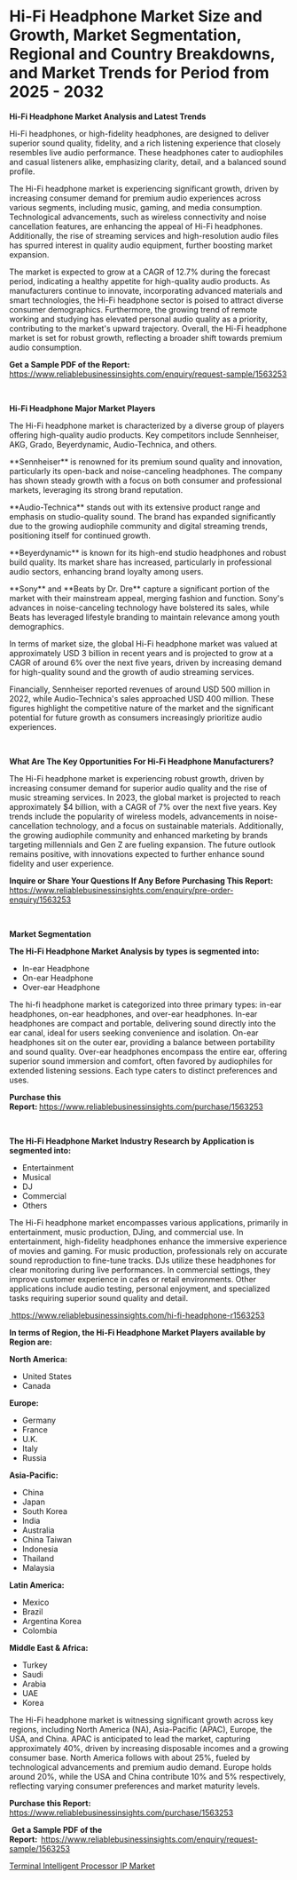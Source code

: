 <p><h1>Hi-Fi Headphone Market Size and Growth, Market Segmentation, Regional and Country Breakdowns, and Market Trends for Period from 2025 -  2032</h1></p><p><strong>Hi-Fi Headphone Market Analysis and Latest Trends</strong></p>
<p><p>Hi-Fi headphones, or high-fidelity headphones, are designed to deliver superior sound quality, fidelity, and a rich listening experience that closely resembles live audio performance. These headphones cater to audiophiles and casual listeners alike, emphasizing clarity, detail, and a balanced sound profile. </p><p>The Hi-Fi headphone market is experiencing significant growth, driven by increasing consumer demand for premium audio experiences across various segments, including music, gaming, and media consumption. Technological advancements, such as wireless connectivity and noise cancellation features, are enhancing the appeal of Hi-Fi headphones. Additionally, the rise of streaming services and high-resolution audio files has spurred interest in quality audio equipment, further boosting market expansion.</p><p>The market is expected to grow at a CAGR of 12.7% during the forecast period, indicating a healthy appetite for high-quality audio products. As manufacturers continue to innovate, incorporating advanced materials and smart technologies, the Hi-Fi headphone sector is poised to attract diverse consumer demographics. Furthermore, the growing trend of remote working and studying has elevated personal audio quality as a priority, contributing to the market's upward trajectory. Overall, the Hi-Fi headphone market is set for robust growth, reflecting a broader shift towards premium audio consumption.</p></p>
<p><strong>Get a Sample PDF of the Report:&nbsp;</strong> <a href="https://www.reliablebusinessinsights.com/enquiry/request-sample/1563253?utm_campaign=3321&utm_medium=2&utm_source=Github&utm_content=ia&utm_term=06042025&utm_id=hi-fi-headphone">https://www.reliablebusinessinsights.com/enquiry/request-sample/1563253</a></p>
<p>&nbsp;</p>
<p><strong>Hi-Fi Headphone Major Market Players</strong></p>
<p><p>The Hi-Fi headphone market is characterized by a diverse group of players offering high-quality audio products. Key competitors include Sennheiser, AKG, Grado, Beyerdynamic, Audio-Technica, and others. </p><p>**Sennheiser** is renowned for its premium sound quality and innovation, particularly its open-back and noise-canceling headphones. The company has shown steady growth with a focus on both consumer and professional markets, leveraging its strong brand reputation.</p><p>**Audio-Technica** stands out with its extensive product range and emphasis on studio-quality sound. The brand has expanded significantly due to the growing audiophile community and digital streaming trends, positioning itself for continued growth.</p><p>**Beyerdynamic** is known for its high-end studio headphones and robust build quality. Its market share has increased, particularly in professional audio sectors, enhancing brand loyalty among users.</p><p>**Sony** and **Beats by Dr. Dre** capture a significant portion of the market with their mainstream appeal, merging fashion and function. Sony's advances in noise-canceling technology have bolstered its sales, while Beats has leveraged lifestyle branding to maintain relevance among youth demographics.</p><p>In terms of market size, the global Hi-Fi headphone market was valued at approximately USD 3 billion in recent years and is projected to grow at a CAGR of around 6% over the next five years, driven by increasing demand for high-quality sound and the growth of audio streaming services.</p><p>Financially, Sennheiser reported revenues of around USD 500 million in 2022, while Audio-Technica's sales approached USD 400 million. These figures highlight the competitive nature of the market and the significant potential for future growth as consumers increasingly prioritize audio experiences.</p></p>
<p>&nbsp;</p>
<p><strong>What Are The Key Opportunities For Hi-Fi Headphone Manufacturers?</strong></p>
<p><p>The Hi-Fi headphone market is experiencing robust growth, driven by increasing consumer demand for superior audio quality and the rise of music streaming services. In 2023, the global market is projected to reach approximately $4 billion, with a CAGR of 7% over the next five years. Key trends include the popularity of wireless models, advancements in noise-cancellation technology, and a focus on sustainable materials. Additionally, the growing audiophile community and enhanced marketing by brands targeting millennials and Gen Z are fueling expansion. The future outlook remains positive, with innovations expected to further enhance sound fidelity and user experience.</p></p>
<p><strong>Inquire or Share Your Questions If Any Before Purchasing This Report:</strong> <a href="https://www.reliablebusinessinsights.com/enquiry/pre-order-enquiry/1563253?utm_campaign=3321&utm_medium=2&utm_source=Github&utm_content=ia&utm_term=06042025&utm_id=hi-fi-headphone">https://www.reliablebusinessinsights.com/enquiry/pre-order-enquiry/1563253</a></p>
<p>&nbsp;</p>
<p><strong>Market Segmentation</strong></p>
<p><strong>The Hi-Fi Headphone Market Analysis by types is segmented into:</strong></p>
<p><ul><li>In-ear Headphone</li><li>On-ear Headphone</li><li>Over-ear Headphone</li></ul></p>
<p><p>The hi-fi headphone market is categorized into three primary types: in-ear headphones, on-ear headphones, and over-ear headphones. In-ear headphones are compact and portable, delivering sound directly into the ear canal, ideal for users seeking convenience and isolation. On-ear headphones sit on the outer ear, providing a balance between portability and sound quality. Over-ear headphones encompass the entire ear, offering superior sound immersion and comfort, often favored by audiophiles for extended listening sessions. Each type caters to distinct preferences and uses.</p></p>
<p><strong>Purchase this Report:&nbsp;</strong><a href="https://www.reliablebusinessinsights.com/purchase/1563253?utm_campaign=3321&utm_medium=2&utm_source=Github&utm_content=ia&utm_term=06042025&utm_id=hi-fi-headphone">https://www.reliablebusinessinsights.com/purchase/1563253</a></p>
<p>&nbsp;</p>
<p><strong>The Hi-Fi Headphone Market Industry Research by Application is segmented into:</strong></p>
<p><ul><li>Entertainment</li><li>Musical</li><li>DJ</li><li>Commercial</li><li>Others</li></ul></p>
<p><p>The Hi-Fi headphone market encompasses various applications, primarily in entertainment, music production, DJing, and commercial use. In entertainment, high-fidelity headphones enhance the immersive experience of movies and gaming. For music production, professionals rely on accurate sound reproduction to fine-tune tracks. DJs utilize these headphones for clear monitoring during live performances. In commercial settings, they improve customer experience in cafes or retail environments. Other applications include audio testing, personal enjoyment, and specialized tasks requiring superior sound quality and detail.</p></p>
<p><a href="https://www.reliablebusinessinsights.com/hi-fi-headphone-r1563253?utm_campaign=3321&utm_medium=2&utm_source=Github&utm_content=ia&utm_term=06042025&utm_id=hi-fi-headphone">&nbsp;https://www.reliablebusinessinsights.com/hi-fi-headphone-r1563253</a></p>
<p><strong>In terms of Region, the Hi-Fi Headphone Market Players available by Region are:</strong></p>
<p>
    <p> <strong> North America: </strong>
        <ul>
            <li>United States</li>
            <li>Canada</li>
        </ul>
        </p> 
    <p> <strong> Europe: </strong>
        <ul>
            <li>Germany</li>
            <li>France</li>
            <li>U.K.</li>
            <li>Italy</li>
            <li>Russia</li>
        </ul>
        </p> 
    <p> <strong> Asia-Pacific: </strong>
        <ul>
            <li>China</li>
            <li>Japan</li>
            <li>South Korea</li>
            <li>India</li>
            <li>Australia</li>
            <li>China Taiwan</li>
            <li>Indonesia</li>
            <li>Thailand</li>
            <li>Malaysia</li>
        </ul>
        </p> 
    <p> <strong> Latin America: </strong>
        <ul>
            <li>Mexico</li>
            <li>Brazil</li>
            <li>Argentina Korea</li>
            <li>Colombia</li>
        </ul>
        </p> 
    <p> <strong> Middle East & Africa: </strong>
        <ul>
            <li>Turkey</li>
            <li>Saudi</li>
            <li>Arabia</li>
            <li>UAE</li>
            <li>Korea</li>
        </ul>
    </p>
    </p>
<p><p>The Hi-Fi headphone market is witnessing significant growth across key regions, including North America (NA), Asia-Pacific (APAC), Europe, the USA, and China. APAC is anticipated to lead the market, capturing approximately 40%, driven by increasing disposable incomes and a growing consumer base. North America follows with about 25%, fueled by technological advancements and premium audio demand. Europe holds around 20%, while the USA and China contribute 10% and 5% respectively, reflecting varying consumer preferences and market maturity levels.</p></p>
<p><strong>Purchase this Report: </strong><a href="https://www.reliablebusinessinsights.com/purchase/1563253?utm_campaign=3321&utm_medium=2&utm_source=Github&utm_content=ia&utm_term=06042025&utm_id=hi-fi-headphone">https://www.reliablebusinessinsights.com/purchase/1563253</a></p>
<p>&nbsp;<strong>Get a Sample PDF of the Report:&nbsp;&nbsp;</strong><a href="https://www.reliablebusinessinsights.com/enquiry/request-sample/1563253?utm_campaign=3321&utm_medium=2&utm_source=Github&utm_content=ia&utm_term=06042025&utm_id=hi-fi-headphone">https://www.reliablebusinessinsights.com/enquiry/request-sample/1563253</a></p>
<p><strong></strong></p>
<p><p><a href="https://github.com/hedbomkrahe/Market-Research-Report-List-1/blob/main/terminal-intelligent-processor-ip-market.md?utm_campaign=3321&utm_medium=2&utm_source=Github&utm_content=ia&utm_term=06042025&utm_id=hi-fi-headphone">Terminal Intelligent Processor IP Market</a></p></p>